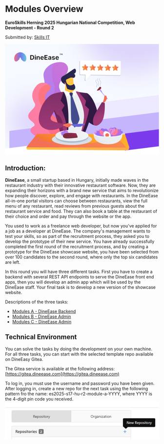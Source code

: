 # Modules Overview
**EuroSkills Herning 2025 Hungarian National Competition, Web Development - Round 2** 

Submitted by: [Skills IT](https://skillsit.hu)

![DineEase](assets/images/DineEase.png)

## Introduction:

**DineEase**, a small startup based in Hungary, initially made waves in the restaurant industry with their innovative restaurant software. Now, they are expanding their horizons with a brand new service that aims to revolutionize how people discover, explore, and engage with restaurants. In the DineEase all-in-one portal visitors can choose between restaurants, view the full menu of any restaurant, read reviews from previous guests about the restaurant service and food. They can also book a table at the restaurant of their choice and order and pay through the website or the app.

You used to work as a freelance web developer, but now you've applied for a job as a developer at DineEase. The company's management wants to test your skills, so as part of the recruitment process, they asked you to develop the prototype of their new service. You have already successfully completed the first round of the recruitment process, and by creating a prototype for the DineEase showcase website, you have been selected from over 100 candidates to the second round, where only the top six candidates are left.

In this round you will have three different tasks. First you have to create a backend with several REST API endpoints to serve the DineEase front end apps, then you will develop an admin app which will be used by the DineEase staff. Your final task is to develop a new version of the showcase website.

Descriptions of the three tasks:

- [Modules A - DineEase Backend](module-a.md)
- [Modules B - DineEase Admin](module-b.md)
- [Modules C - DineEase Admin](module-c.md)

## Technical Environment

You can solve the tasks by doing the development on your own machine. For all three tasks, you can start with the selected template repo available on DineEasy Gitea.

The Gitea service is available at the following address:
[https://gitea.dineease.com](https://gitea.dineease.com)

To log in, you must use the username and password you have been given.
After logging in, create a new repo for the next task using the following pattern fro the name: es2025-s17-hu-r2-module-a-YYYY, where YYYY is the 4-digit pin code you received. 
![Create new repo](assets/images/create-new-repo.png)


